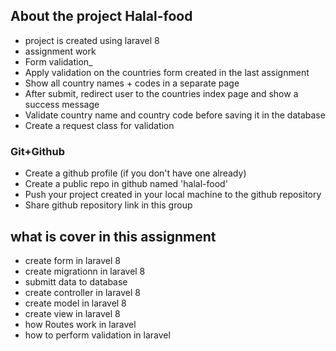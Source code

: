 ## About the project Halal-food

- project is created using laravel 8
- assignment work 
- Form validation_
- Apply validation on the countries form created in the last assignment
- Show all country names + codes in a separate page
- After submit, redirect user to the countries index page and show a success message
- Validate country name and country code before saving it in the database
- Create a request class for validation

### Git+Github
- Create a github profile (if you don't have one already)
- Create a public repo in github named 'halal-food'
- Push your project created in your local machine to the github repository
- Share github repository link in this group

## what is cover in this assignment 

- create form in laravel 8
- create migrationn in laravel 8
- submitt data to database 
- create controller in laravel 8
- create model in laravel 8
- create view in laravel 8
- how Routes work in laravel
- how to perform validation in laravel


